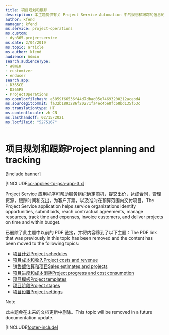 ```yaml
---
title: 项目规划和跟踪
description: 本主题提供有关 Project Service Automation 中的规划和跟踪的信息的链接。
author: kfend
manager: kfend
ms.service: project-operations
ms.custom:
- dyn365-projectservice
ms.date: 2/04/2019
ms.topic: article
ms.author: kfend
audience: Admin
search.audienceType:
- admin
- customizer
- enduser
search.app:
- D365CE
- D365PS
- ProjectOperations
ms.openlocfilehash: a5859f66536f44d7dbad05e74693200212acebd4
ms.sourcegitcommit: fa32b1893286f20271fa4ec4be8fc68bd135f53c
ms.translationtype: HT
ms.contentlocale: zh-CN
ms.lasthandoff: 02/15/2021
ms.locfileid: "5275167"
---
```

# <a name="project-planning-and-tracking"></a><span data-ttu-id="140df-103">项目规划和跟踪</span><span class="sxs-lookup"><span data-stu-id="140df-103">Project planning and tracking</span></span>

[!include [banner](../../includes/psa-now-project-operations.md)]

[!INCLUDE[cc-applies-to-psa-app-3.x](../../includes/cc-applies-to-psa-app-3x.md)]

<span data-ttu-id="140df-104">Project Service 应用程序可帮助服务组织确定商机，提交出价，达成合同，管理资源，跟踪时间和支出，为客户开票，以及准时在预算范围内交付项目。</span><span class="sxs-lookup"><span data-stu-id="140df-104">The Project Service application helps service organizations identify opportunities, submit bids, reach contractual agreements, manage resources, track time and expenses, invoice customers, and deliver projects on time and within budget.</span></span> 

<span data-ttu-id="140df-105">已删除了此主题中以前的 PDF 链接，并将内容移到了以下主题：</span><span class="sxs-lookup"><span data-stu-id="140df-105">The PDF link that was previously in this topic has been removed and the content has been moved to the following topics:</span></span>

- [<span data-ttu-id="140df-106">项目计划</span><span class="sxs-lookup"><span data-stu-id="140df-106">Project schedules</span></span>](../project-creating.md)
- [<span data-ttu-id="140df-107">项目成本和收入</span><span class="sxs-lookup"><span data-stu-id="140df-107">Project costs and revenue</span></span>](../project-estimating.md)
- [<span data-ttu-id="140df-108">销售额估算和项目</span><span class="sxs-lookup"><span data-stu-id="140df-108">Sales estimates and projects</span></span>](../project-leveraging.md)
- [<span data-ttu-id="140df-109">项目进度和成本消耗</span><span class="sxs-lookup"><span data-stu-id="140df-109">Project progress and cost consumption</span></span>](../project-tracking.md)
- [<span data-ttu-id="140df-110">项目模板</span><span class="sxs-lookup"><span data-stu-id="140df-110">Project templates</span></span>](../project-templates.md)
- [<span data-ttu-id="140df-111">项目阶段</span><span class="sxs-lookup"><span data-stu-id="140df-111">Project stages</span></span>](../project-stages.md)
- [<span data-ttu-id="140df-112">项目设置</span><span class="sxs-lookup"><span data-stu-id="140df-112">Project settings</span></span>](../project-settings.md)

> [!NOTE]
> <span data-ttu-id="140df-113">此主题会在未来的文档更新中删除。</span><span class="sxs-lookup"><span data-stu-id="140df-113">This topic will be removed in a future documentation update.</span></span> 


[!INCLUDE[footer-include](../../includes/footer-banner.md)]